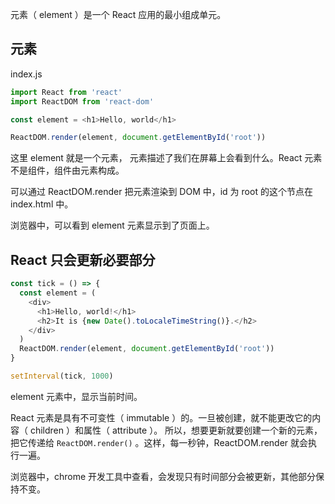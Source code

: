 元素（ element ）是一个 React 应用的最小组成单元。

## 元素

index.js

```js
import React from 'react'
import ReactDOM from 'react-dom'

const element = <h1>Hello, world</h1>

ReactDOM.render(element, document.getElementById('root'))
```

这里 element 就是一个元素， 元素描述了我们在屏幕上会看到什么。React 元素不是组件，组件由元素构成。

可以通过 ReactDOM.render 把元素渲染到 DOM 中，id 为 root 的这个节点在 index.html 中。

浏览器中，可以看到 element 元素显示到了页面上。

## React 只会更新必要部分

```js
const tick = () => {
  const element = (
    <div>
      <h1>Hello, world!</h1>
      <h2>It is {new Date().toLocaleTimeString()}.</h2>
    </div>
  )
  ReactDOM.render(element, document.getElementById('root'))
}

setInterval(tick, 1000)
```

element 元素中，显示当前时间。

React 元素是具有不可变性（ immutable ）的。一旦被创建，就不能更改它的内容（ children ）和属性（ attribute ）。 所以，想要更新就要创建一个新的元素，把它传递给 `ReactDOM.render()` 。这样，每一秒钟，ReactDOM.render 就会执行一遍。

浏览器中，chrome 开发工具中查看，会发现只有时间部分会被更新，其他部分保持不变。
